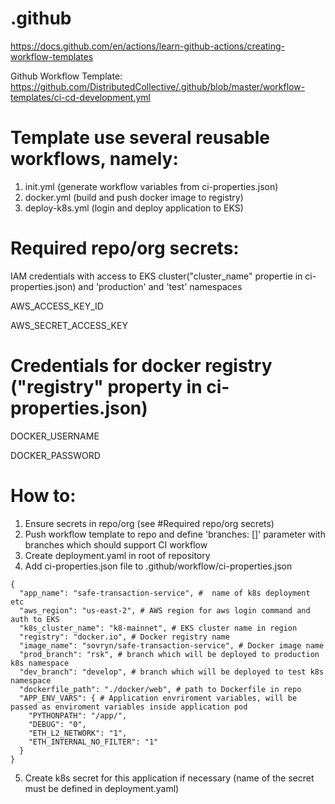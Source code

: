 # .github
https://docs.github.com/en/actions/learn-github-actions/creating-workflow-templates


Github Workflow Template:
https://github.com/DistributedCollective/.github/blob/master/workflow-templates/ci-cd-development.yml

# Template use several reusable workflows, namely:

1. init.yml (generate workflow variables from ci-properties.json)
2. docker.yml (build and push docker image to registry)
3. deploy-k8s.yml (login and deploy application to EKS)

# Required repo/org secrets:
IAM credentials with access to EKS cluster("cluster_name" propertie in ci-properties.json) and 'production' and 'test' namespaces

AWS_ACCESS_KEY_ID

AWS_SECRET_ACCESS_KEY

# Credentials for docker registry ("registry" property in ci-properties.json)

DOCKER_USERNAME

DOCKER_PASSWORD

# How to:
1. Ensure secrets in repo/org (see #Required repo/org secrets)
2. Push workflow template to repo and define 'branches: []' parameter with branches which should support CI workflow
3. Create deployment.yaml in root of repository
4. Add ci-properties.json file to .github/workflow/ci-properties.json
```
{
  "app_name": "safe-transaction-service", #  name of k8s deployment etc
  "aws_region": "us-east-2", # AWS region for aws login command and auth to EKS
  "k8s_cluster_name": "k8-mainnet", # EKS cluster name in region
  "registry": "docker.io", # Docker registry name
  "image_name": "sovryn/safe-transaction-service", # Docker image name
  "prod_branch": "rsk", # branch which will be deployed to production k8s namespace
  "dev_branch": "develop", # branch which will be deployed to test k8s namespace
  "dockerfile_path": "./docker/web", # path to Dockerfile in repo
  "APP_ENV_VARS": { # Application envriroment variables, will be passed as enviroment variables inside application pod
    "PYTHONPATH": "/app/",
    "DEBUG": "0",
    "ETH_L2_NETWORK": "1",
    "ETH_INTERNAL_NO_FILTER": "1"
  }
}
```
5. Create k8s secret for this application if necessary (name of the secret must be defined in deployment.yaml) 
